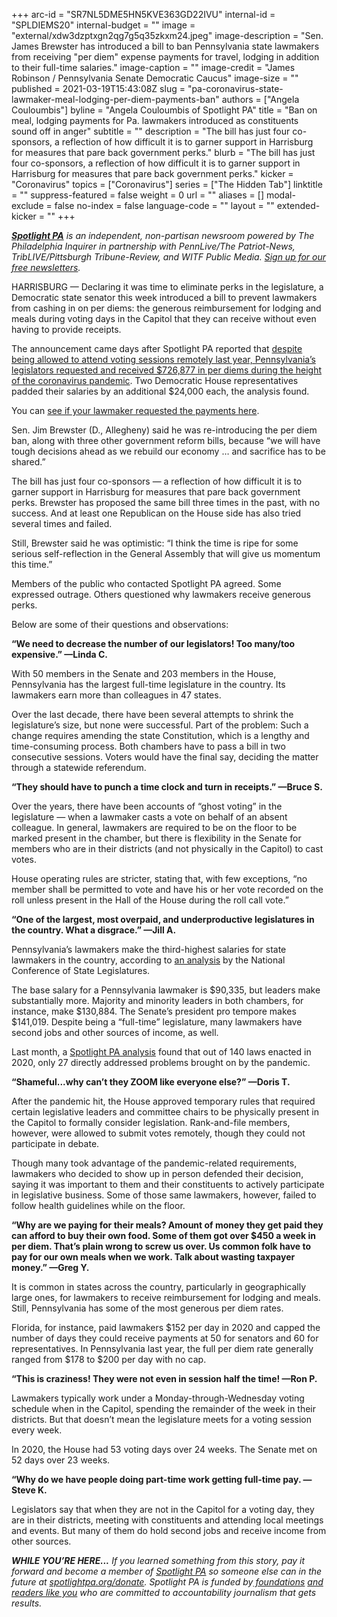 +++
arc-id = "SR7NL5DME5HN5KVE363GD22IVU"
internal-id = "SPLDIEMS20"
internal-budget = ""
image = "external/xdw3dzptxgn2qg7g5q35zkxm24.jpeg"
image-description = "Sen. James Brewster has introduced a bill to ban Pennsylvania state lawmakers from receiving \"per diem\" expense payments for travel, lodging in addition to their full-time salaries."
image-caption = ""
image-credit = "James Robinson / Pennsylvania Senate Democratic Caucus"
image-size = ""
published = 2021-03-19T15:43:08Z
slug = "pa-coronavirus-state-lawmaker-meal-lodging-per-diem-payments-ban"
authors = ["Angela Couloumbis"]
byline = "Angela Couloumbis of Spotlight PA"
title = "Ban on meal, lodging payments for Pa. lawmakers introduced as constituents sound off in anger"
subtitle = ""
description = "The bill has just four co-sponsors, a reflection of how difficult it is to garner support in Harrisburg for measures that pare back government perks."
blurb = "The bill has just four co-sponsors, a reflection of how difficult it is to garner support in Harrisburg for measures that pare back government perks."
kicker = "Coronavirus"
topics = ["Coronavirus"]
series = ["The Hidden Tab"]
linktitle = ""
suppress-featured = false
weight = 0
url = ""
aliases = []
modal-exclude = false
no-index = false
language-code = ""
layout = ""
extended-kicker = ""
+++

<a href="https://lesspage.com/"><i><b>Spotlight PA</b></i></a><i> is an independent, non-partisan newsroom powered by The Philadelphia Inquirer in partnership with PennLive/The Patriot-News, TribLIVE/Pittsburgh Tribune-Review, and WITF Public Media. </i><a href="https://lesspage.com/newsletters"><i>Sign up for our free newsletters</i></a><i>.</i>

HARRISBURG — Declaring it was time to eliminate perks in the legislature, a Democratic state senator this week introduced a bill to prevent lawmakers from cashing in on per diems: the generous reimbursement for lodging and meals during voting days in the Capitol that they can receive without even having to provide receipts.

The announcement came days after Spotlight PA reported that <a href="https://lesspage.com/news/2021/03/pa-coronavirus-lawmakers-legislature-expenses-highest-paid-united-states/" target=_blank>despite being allowed to attend voting sessions remotely last year, Pennsylvania’s legislators requested and received $726,877 in per diems during the height of the coronavirus pandemic</a>. Two Democratic House representatives padded their salaries by an additional $24,000 each, the analysis found.

You can <a href="https://lesspage.com/news/2021/03/pa-coronavirus-state-lawmaker-per-diem-expense-payments-lookup-full-list/" target=_blank>see if your lawmaker requested the payments here</a>.

<script src="https://lesspage.com/embed.js" async></script><div data-spl-embed-version="1" data-spl-src="https://lesspage.com/embeds/donate/?teaser_text=Help%20us%20hold%20lawmakers%20of%20both%20parties%20in%20Harrisburg%20accountable%20for%20their%20actions%20by%20becoming%20a%20member%20of%20Spotlight%20PA%20now.&cta_text=YES%2C%20I%20VALUE%20THIS%20WORK&eyebrow_text=JOURNALISM%20WORTH%20SUPPORTING"></div>

Sen. Jim Brewster (D., Allegheny) said he was re-introducing the per diem ban, along with three other government reform bills, because “we will have tough decisions ahead as we rebuild our economy … and sacrifice has to be shared.”

The bill has just four co-sponsors — a reflection of how difficult it is to garner support in Harrisburg for measures that pare back government perks. Brewster has proposed the same bill three times in the past, with no success. And at least one Republican on the House side has also tried several times and failed.

Still, Brewster said he was optimistic: “I think the time is ripe for some serious self-reflection in the General Assembly that will give us momentum this time.”

Members of the public who contacted Spotlight PA agreed. Some expressed outrage. Others questioned why lawmakers receive generous perks.

Below are some of their questions and observations:

<b>“We need to decrease the number of our legislators! Too many/too expensive.” —Linda C.</b>

With 50 members in the Senate and 203 members in the House, Pennsylvania has the largest full-time legislature in the country. Its lawmakers earn more than colleagues in 47 states.

Over the last decade, there have been several attempts to shrink the legislature’s size, but none were successful. Part of the problem: Such a change requires amending the state Constitution, which is a lengthy and time-consuming process. Both chambers have to pass a bill in two consecutive sessions. Voters would have the final say, deciding the matter through a statewide referendum.

<b>“They should have to punch a time clock and turn in receipts.” —Bruce S.</b>

Over the years, there have been accounts of “ghost voting” in the legislature — when a lawmaker casts a vote on behalf of an absent colleague. In general, lawmakers are required to be on the floor to be marked present in the chamber, but there is flexibility in the Senate for members who are in their districts (and not physically in the Capitol) to cast votes.

House operating rules are stricter, stating that, with few exceptions, “no member shall be permitted to vote and have his or her vote recorded on the roll unless present in the Hall of the House during the roll call vote.”

<script src="https://lesspage.com/embed.js" async></script><div data-spl-embed-version="1" data-spl-src="https://lesspage.com/embeds/newsletter/"></div>

<b>“One of the largest, most overpaid, and underproductive legislatures in the country. What a disgrace.” —Jill A.</b>

Pennsylvania’s lawmakers make the third-highest salaries for state lawmakers in the country, according to <a href="https://www.ncsl.org/research/about-state-legislatures/the-legislative-pay-problem636360604.aspx">an analysis</a> by the National Conference of State Legislatures.

The base salary for a Pennsylvania lawmaker is $90,335, but leaders make substantially more. Majority and minority leaders in both chambers, for instance, make $130,884. The Senate’s president pro tempore makes $141,019. Despite being a “full-time” legislature, many lawmakers have second jobs and other sources of income, as well.

Last month, a <a href="https://lesspage.com/news/2021/02/pennsylvania-legislature-tom-wolf-coronavirus-laws-2020-analysis/">Spotlight PA analysis</a> found that out of 140 laws enacted in 2020, only 27 directly addressed problems brought on by the pandemic.

<b>“Shameful...why can’t they ZOOM like everyone else?” —Doris T.</b>

After the pandemic hit, the House approved temporary rules that required certain legislative leaders and committee chairs to be physically present in the Capitol to formally consider legislation. Rank-and-file members, however, were allowed to submit votes remotely, though they could not participate in debate.

Though many took advantage of the pandemic-related requirements, lawmakers who decided to show up in person defended their decision, saying it was important to them and their constituents to actively participate in legislative business. Some of those same lawmakers, however, failed to follow health guidelines while on the floor.

<b>“Why are we paying for their meals? Amount of money they get paid they can afford to buy their own food. Some of them got over $450 a week in per diem. That’s plain wrong to screw us over. Us common folk have to pay for our own meals when we work. Talk about wasting taxpayer money.” —Greg Y.</b>

It is common in states across the country, particularly in geographically large ones, for lawmakers to receive reimbursement for lodging and meals. Still, Pennsylvania has some of the most generous per diem rates.

Florida, for instance, paid lawmakers $152 per day in 2020 and capped the number of days they could receive payments at 50 for senators and 60 for representatives. In Pennsylvania last year, the full per diem rate generally ranged from $178 to $200 per day with no cap.

<b>“This is craziness! They were not even in session half the time! —Ron P.</b>

Lawmakers typically work under a Monday-through-Wednesday voting schedule when in the Capitol, spending the remainder of the week in their districts. But that doesn’t mean the legislature meets for a voting session every week.

In 2020, the House had 53 voting days over 24 weeks. The Senate met on 52 days over 23 weeks.

<b>“Why do we have people doing part-time work getting full-time pay. —Steve K.</b>

Legislators say that when they are not in the Capitol for a voting day, they are in their districts, meeting with constituents and attending local meetings and events. But many of them do hold second jobs and receive income from other sources.

<i><b>WHILE YOU’RE HERE...</b></i><i> If you learned something from this story, pay it forward and become a member of </i><a href="https://lesspage.com/"><i>Spotlight PA</i></a><i> so someone else can in the future at </i><a href="http://spotlightpa.org/donate"><i>spotlightpa.org/donate</i></a><i>. Spotlight PA is funded by</i><a href="https://lesspage.com/support"><i> foundations</i></a><i> </i><a href="https://lesspage.com/support"><i>and readers like you</i></a><i> who are committed to accountability journalism that gets results.</i>
